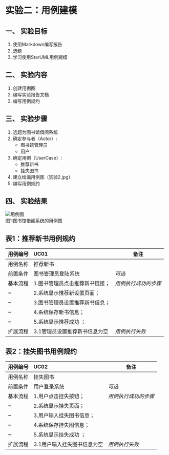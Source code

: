 # 实验二：用例建模  

 ## 一、 实验目标  

 1. 使用Markdown编写报告
2. 选题
3. 学习使用StarUML用例建模

 ## 二、 实验内容  

 1. 创建用例图
2. 编写实验报告文档
3. 编写用例规约

 ## 三、 实验步骤  

 1. 选题为图书馆借阅系统
2. 确定参与者（Actor）:  
      - 图书馆管理员  
      - 用户
3. 确定用例（UserCase）:   
      - 推荐新书
      - 挂失图书
4. 建立绘画用例图（实验2.jpg）
5. 编写用例规约

 ## 四、 实验结果  

 ![用例图](./实验.jpg)  
图1:图书馆借阅系统的用例图

 ## 表1：推荐新书用例规约  

 用例编号  | UC01 | 备注  
-|:-|-  
用例名称  | 推荐新书  |   
前置条件  | 图书管理员登陆系统     | *可选*   
基本流程  | 1.图书管理员点击推荐新书链接；  |*用例执行成功的步骤*    
~| 2.系统显示推荐新设置页面；  |   
~| 3.图书管理员设置推荐新书信息；|   
~| 4.系统保存新书信息；   |   
~| 5.系统显示推荐成功 ；|  
扩展流程  |3.1管理员设置推荐新书信息为空    |*用例执行失败*    




 ## 表2：挂失图书用例规约

 用例编号  | UC02 | 备注  
-|:-|-  
用例名称  | 挂失图书  |   
前置条件  | 用户登录系统    | *可选*     
基本流程  | 1.用户点击挂失按钮；  |*用例执行成功的步骤*    
~| 2.系统显示挂失页面；  |   
~| 3.用户输入挂失图书信息；|   
~| 4.系统保存挂失图信息；   |   
~| 5.系统显示挂失成功 ；|  
扩展流程  |3.1用户输入挂失图书信息为空    |*用例执行失败*    
